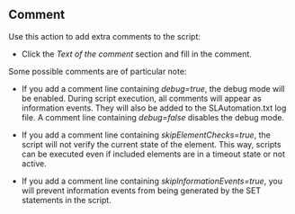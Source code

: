 ## Comment

Use this action to add extra comments to the script:

- Click the *Text of the comment* section and fill in the comment.

Some possible comments are of particular note:

- If you add a comment line containing *debug=true*, the debug mode will be enabled. During script execution, all comments will appear as information events. They will also be added to the SLAutomation.txt log file. A comment line containing *debug=false* disables the debug mode.

- If you add a comment line containing *skipElementChecks=true*, the script will not verify the current state of the element. This way, scripts can be executed even if included elements are in a timeout state or not active.

- If you add a comment line containing *skipInformationEvents=true*, you will prevent information events from being generated by the SET statements in the script.

